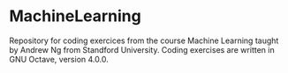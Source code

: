 # MachineLearning
Repository for coding exercices from the course Machine Learning taught by Andrew Ng from Standford University.
Coding exercises are written in GNU Octave, version 4.0.0.

